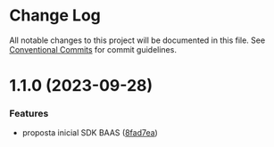 # Change Log

All notable changes to this project will be documented in this file.
See [Conventional Commits](https://conventionalcommits.org) for commit guidelines.

# 1.1.0 (2023-09-28)


### Features

* proposta inicial SDK BAAS ([8fad7ea](https://github.com/bitfyapp/sdk/commit/8fad7ead69ac9f1b07b4437dcac5062127c871a6))
